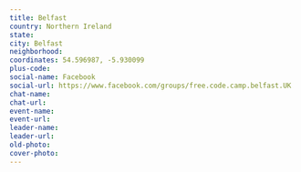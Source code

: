 ```yaml
---
title: Belfast
country: Northern Ireland
state: 
city: Belfast
neighborhood: 
coordinates: 54.596987, -5.930099
plus-code:
social-name: Facebook
social-url: https://www.facebook.com/groups/free.code.camp.belfast.UK
chat-name:
chat-url:
event-name:
event-url:
leader-name:
leader-url:
old-photo: 
cover-photo:
---
```

